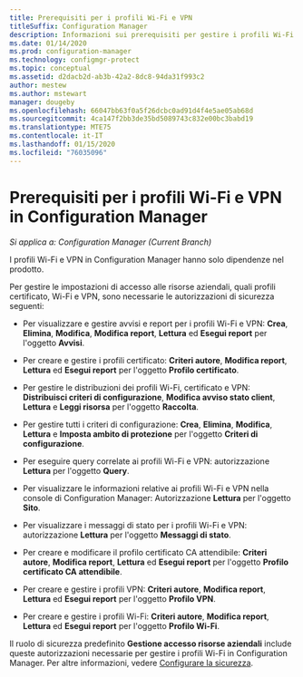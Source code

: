 ```yaml
---
title: Prerequisiti per i profili Wi-Fi e VPN
titleSuffix: Configuration Manager
description: Informazioni sui prerequisiti per gestire i profili Wi-Fi e VPN in Configuration Manager
ms.date: 01/14/2020
ms.prod: configuration-manager
ms.technology: configmgr-protect
ms.topic: conceptual
ms.assetid: d2dacb2d-ab3b-42a2-8dc8-94da31f993c2
author: mestew
ms.author: mstewart
manager: dougeby
ms.openlocfilehash: 66047bb63f0a5f26dcbc0ad91d4f4e5ae05ab68d
ms.sourcegitcommit: 4ca147f2bb3de35bd5089743c832e00bc3babd19
ms.translationtype: MTE75
ms.contentlocale: it-IT
ms.lasthandoff: 01/15/2020
ms.locfileid: "76035096"
---
```

# <a name="prerequisites-for-wi-fi-and-vpn-profiles-in-configuration-manager"></a>Prerequisiti per i profili Wi-Fi e VPN in Configuration Manager

*Si applica a: Configuration Manager (Current Branch)*

I profili Wi-Fi e VPN in Configuration Manager hanno solo dipendenze nel prodotto.

Per gestire le impostazioni di accesso alle risorse aziendali, quali profili certificato, Wi-Fi e VPN, sono necessarie le autorizzazioni di sicurezza seguenti:  

- Per visualizzare e gestire avvisi e report per i profili Wi-Fi e VPN: **Crea**, **Elimina**, **Modifica**, **Modifica report**, **Lettura** ed **Esegui report** per l'oggetto **Avvisi**.  

- Per creare e gestire i profili certificato: **Criteri autore**, **Modifica report**, **Lettura** ed **Esegui report** per l'oggetto **Profilo certificato**.  

- Per gestire le distribuzioni dei profili Wi-Fi, certificato e VPN: **Distribuisci criteri di configurazione**, **Modifica avviso stato client**, **Lettura** e **Leggi risorsa** per l'oggetto **Raccolta**.  

- Per gestire tutti i criteri di configurazione: **Crea**, **Elimina**, **Modifica**, **Lettura** e **Imposta ambito di protezione** per l'oggetto **Criteri di configurazione**.  

- Per eseguire query correlate ai profili Wi-Fi e VPN: autorizzazione **Lettura** per l'oggetto **Query**.  

- Per visualizzare le informazioni relative ai profili Wi-Fi e VPN nella console di Configuration Manager: Autorizzazione **Lettura** per l'oggetto **Sito**.  

- Per visualizzare i messaggi di stato per i profili Wi-Fi e VPN: autorizzazione **Lettura** per l'oggetto **Messaggi di stato**.  

- Per creare e modificare il profilo certificato CA attendibile: **Criteri autore**, **Modifica report**, **Lettura** ed **Esegui report** per l'oggetto **Profilo certificato CA attendibile**.  

- Per creare e gestire i profili VPN: **Criteri autore**, **Modifica report**, **Lettura** ed **Esegui report** per l'oggetto **Profilo VPN**.  

- Per creare e gestire i profili Wi-Fi: **Criteri autore**, **Modifica report**, **Lettura** ed **Esegui report** per l'oggetto **Profilo Wi-Fi**.  

Il ruolo di sicurezza predefinito **Gestione accesso risorse aziendali** include queste autorizzazioni necessarie per gestire i profili Wi-Fi in Configuration Manager. Per altre informazioni, vedere [Configurare la sicurezza](/configmgr/core/plan-design/security/configure-security).
